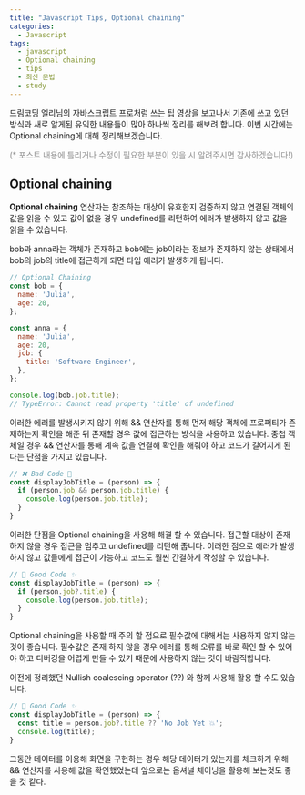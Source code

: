 ```yaml
---
title: "Javascript Tips, Optional chaining"
categories:
  - Javascript
tags:
  - javascript
  - Optional chaining
  - tips
  - 최신 문법
  - study
---
```


드림코딩 엘리님의 자바스크립트 프로처럼 쓰는 팁 영상을 보고나서 기존에 쓰고 있던 방식과 새로 알게된 유익한 내용들이 많아 하나씩 정리를 해보려 합니다. 이번 시간에는 Optional chaining에 대해 정리해보겠습니다.

<span style="color:#8c8c8c;">(* 포스트 내용에 틀리거나 수정이 필요한 부분이 있을 시 알려주시면 감사하겠습니다!)</span>

## Optional chaining
**Optional chaining** 연산자는 참조하는 대상이 유효한지 검증하지 않고 연결된 객체의 값을 읽을 수 있고 값이 없을 경우 undefined를 리턴하여 에러가 발생하지 않고 값을 읽을 수 있습니다.

bob과 anna라는 객체가 존재하고 bob에는 job이라는 정보가 존재하지 않는 상태에서 bob의 job의 title에 접근하게 되면 타입 에러가 발생하게 됩니다.

```javascript
// Optional Chaining
const bob = {
  name: 'Julia',
  age: 20,
};

const anna = {
  name: 'Julia',
  age: 20,
  job: {
    title: 'Software Engineer',
  },
};

console.log(bob.job.title); 
// TypeError: Cannot read property 'title' of undefined
```

이러한 에러를 발생시키지 않기 위해 && 연산자를 통해 먼저 해당 객체에 프로퍼티가 존재하는지 확인을 해준 뒤 존재할 경우 값에 접근하는 방식을 사용하고 있습니다. 중첩 객체일 경우 && 연산자를 통해 계속 값을 연결해 확인을 해줘야 하고 코드가 길어지게 된다는 단점을 가지고 있습니다.

```javascript
// ❌ Bad Code 💩
const displayJobTitle = (person) => {
  if (person.job && person.job.title) {
    console.log(person.job.title);
  }
}
```

이러한 단점을 Optional chaining을 사용해 해결 할 수 있습니다. 접근할 대상이 존재하지 않을 경우 접근을 멈추고 undefined를 리턴해 줍니다. 이러한 점으로 에러가 발생하지 않고 값들에게 접근이 가능하고 코드도 훨씬 간결하게 작성할 수 있습니다.

```javascript
// 💯 Good Code ✨
const displayJobTitle = (person) => {
  if (person.job?.title) {
    console.log(person.job.title);
  }
}
```

Optional chaining을 사용할 때 주의 할 점으로 필수값에 대해서는 사용하지 않지 않는 것이 좋습니다. 필수값은 존재 하지 않을 경우 에러를 통해 오류를 바로 확인 할 수 있어야 하고 디버깅을 어렵게 만들 수 있기 때문에 사용하지 않는 것이 바람직합니다.

이전에 정리했던 Nullish coalescing operator (??) 와 함께 사용해 활용 할 수도 있습니다.

```javascript
// 💯 Good Code ✨
const displayJobTitle = (person) => {
  const title = person.job?.title ?? 'No Job Yet 💥';
  console.log(title);
}
```

그동안 데이터를 이용해 화면을 구현하는 경우 해당 데이터가 있는지를 체크하기 위해 && 연산자를 사용해 값을 확인했었는데 앞으로는 옵셔널 체이닝을 활용해 보는것도 좋을 것 같다.